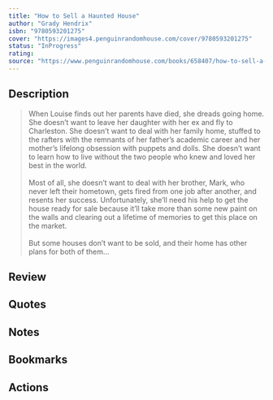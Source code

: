 ```yaml
---
title: "How to Sell a Haunted House"
author: "Grady Hendrix"
isbn: "9780593201275"
cover: "https://images4.penguinrandomhouse.com/cover/9780593201275"
status: "InProgress"
rating: 
source: "https://www.penguinrandomhouse.com/books/658407/how-to-sell-a-haunted-house-by-grady-hendrix/"
---
```


## Description

> When Louise finds out her parents have died, she dreads going home. She doesn’t want to leave her daughter with her ex and fly to Charleston. She doesn’t want to deal with her family home, stuffed to the rafters with the remnants of her father’s academic career and her mother’s lifelong obsession with puppets and dolls. She doesn’t want to learn how to live without the two people who knew and loved her best in the world.  
> <br>
> Most of all, she doesn’t want to deal with her brother, Mark, who never left their hometown, gets fired from one job after another, and resents her success. Unfortunately, she’ll need his help to get the house ready for sale because it’ll take more than some new paint on the walls and clearing out a lifetime of memories to get this place on the market.  
> <br>
> But some houses don’t want to be sold, and their home has other plans for both of them…  

## Review

## Quotes

## Notes

## Bookmarks

## Actions
